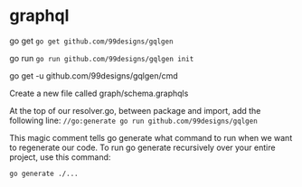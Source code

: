 # graphql

go get `go get github.com/99designs/gqlgen`

go run `go run github.com/99designs/gqlgen init`

go get -u github.com/99designs/gqlgen/cmd

Create a new file called graph/schema.graphqls

At the top of our resolver.go, between package and import, add the following line:
`//go:generate go run github.com/99designs/gqlgen`

This magic comment tells go generate what command to run when we want to regenerate our code. To run go generate recursively over your entire project, use this command:

`go generate ./...`
